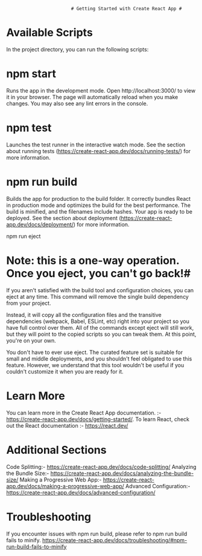                             # Getting Started with Create React App #


# Available Scripts #
In the project directory, you can run the following scripts:

# npm start #
Runs the app in the development mode.
Open http://localhost:3000/ to view it in your browser.
The page will automatically reload when you make changes.
You may also see any lint errors in the console.

# npm test #
Launches the test runner in the interactive watch mode.
See the section about running tests (https://create-react-app.dev/docs/running-tests/) for more information.

# npm run build #
Builds the app for production to the build folder.
It correctly bundles React in production mode and optimizes the build for the best performance.
The build is minified, and the filenames include hashes.
Your app is ready to be deployed.
See the section about deployment (https://create-react-app.dev/docs/deployment/) for more information.

npm run eject

# Note: this is a one-way operation. Once you eject, you can't go back!# 

If you aren't satisfied with the build tool and configuration choices, you can eject at any time. This command will remove the single build dependency from your project.

Instead, it will copy all the configuration files and the transitive dependencies (webpack, Babel, ESLint, etc) right into your project so you have full control over them. All of the commands except eject will still work, but they will point to the copied scripts so you can tweak them. At this point, you're on your own.

You don't have to ever use eject. The curated feature set is suitable for small and middle deployments, and you shouldn't feel obligated to use this feature. However, we understand that this tool wouldn't be useful if you couldn't customize it when you are ready for it.

# Learn More #
You can learn more in the Create React App documentation. :- https://create-react-app.dev/docs/getting-started/.
To learn React, check out the React documentation :- https://react.dev/

# Additional Sections #
Code Splitting:- https://create-react-app.dev/docs/code-splitting/
Analyzing the Bundle Size:- https://create-react-app.dev/docs/analyzing-the-bundle-size/
Making a Progressive Web App:- https://create-react-app.dev/docs/making-a-progressive-web-app/
Advanced Configuration:- https://create-react-app.dev/docs/advanced-configuration/

# Troubleshooting #
If you encounter issues with npm run build, please refer to npm run build fails to minify.
https://create-react-app.dev/docs/troubleshooting/#npm-run-build-fails-to-minify
